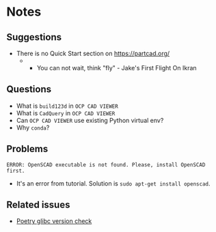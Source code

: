 # Notes

## Suggestions

* There is no Quick Start section on https://partcad.org/
  * - You can not wait, think "fly" - Jake's First Flight On Ikran

## Questions

* What is `build123d` in `OCP CAD VIEWER`
* What is `CadQuery` in `OCP CAD VIEWER`
* Can `OCP CAD VIEWER` use existing Python virtual env?
* Why `conda`?

## Problems

```
ERROR: OpenSCAD executable is not found. Please, install OpenSCAD first.
```

* It's an error from tutorial. Solution is `sudo apt-get install openscad`.
 

## Related issues

* [Poetry glibc version check](https://github.com/python-poetry/poetry/issues/9837)
